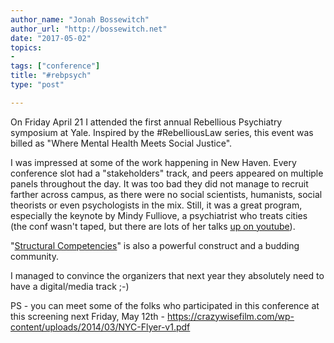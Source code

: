 ```yaml
---
author_name: "Jonah Bossewitch"
author_url: "http://bossewitch.net"
date: "2017-05-02"
topics: 
- 
tags: ["conference"]
title: "#rebpsych"
type: "post"

---
```


On Friday April 21 I attended the first annual Rebellious Psychiatry symposium at Yale. Inspired by the #RebelliousLaw series, this event was billed as "Where Mental Health Meets Social Justice".

<!--more-->

I was impressed at some of the work happening in New Haven. Every conference slot had a "stakeholders" track, and peers appeared on multiple panels throughout the day. It was too bad they did not manage to recruit farther across campus, as there were no social scientists, humanists, social theorists or even psychologists in the mix. Still, it was a great program, especially the keynote by Mindy Fulliove, a psychiatrist who treats cities (the conf wasn't taped, but there are lots of her talks [up on youtube](https://www.youtube.com/results?search_query=mindy+thompson+fullilove)).  

"[Structural Competencies](https://structuralcompetency.org/)" is also a powerful construct and a budding community.

I managed to convince the organizers that next year they absolutely need to have a digital/media track ;-) 

PS  - you can meet some of the folks who participated in this conference at this screening next Friday, May 12th - https://crazywisefilm.com/wp-content/uploads/2014/03/NYC-Flyer-v1.pdf


